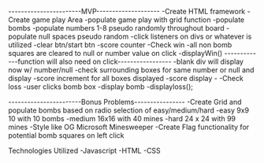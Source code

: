-----------------------MVP--------------------
-Create HTML framework
-Create game play Area
-populate game play with grid function
-populate bombs
-populate numbers 1-8 pseudo randomly throughout board
-populate null spaces pseudo random
-click listeners on divs or whatever is utilized
-clear btn/start btn 
-score counter
-Check win 
    -all non bomb squares are cleared to null or number value on click
        -displayWin()
    -------------function will also need on click-----------------
     -blank div will display now w/ number/null
        -check surrounding boxes for same number or null and display
     -score increment for all boxes displayed
        -score display
     -
-Check loss
    -user clicks bomb box
        -display bomb
        -displayloss();


-----------------------Bonus Problems----------------
-Create Grid and populate bombs based on radio selection of easy/medium/hard
    -easy 9x9 10 with 10 bombs
    -medium 16x16 with 40 mines
    -hard 24 x 24 with 99 mines
-Style like OG Microsoft Minesweeper
-Create Flag functionality for potential bomb squares on left click



Technologies Utilized 
-Javascript
-HTML
-CSS